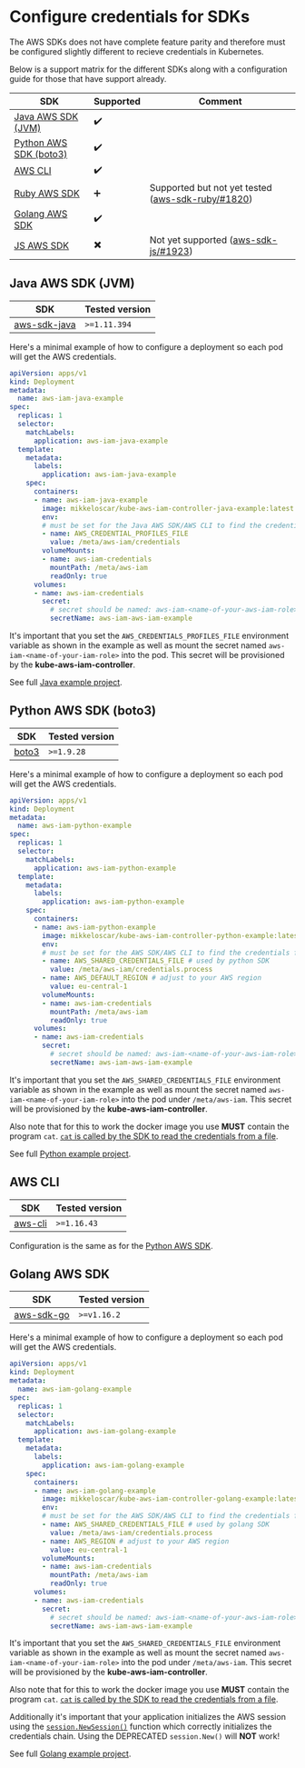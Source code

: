 # Configure credentials for SDKs

The AWS SDKs does not have complete feature parity and therefore must be
configured slightly different to recieve credentials in Kubernetes.

Below is a support matrix for the different SDKs along with a configuration
guide for those that have support already.

| SDK | Supported | Comment |
| --- | --------- | ------- |
| [Java AWS SDK (JVM)](#java-aws-sdk-jvm) | :heavy_check_mark: | |
| [Python AWS SDK (boto3)](#python-aws-sdk-boto3) | :heavy_check_mark: | |
| [AWS CLI](#aws-cli) | :heavy_check_mark: | |
| [Ruby AWS SDK](#) | :heavy_plus_sign: | Supported but not yet tested ([aws-sdk-ruby/#1820](https://github.com/aws/aws-sdk-ruby/pull/1820)) |
| [Golang AWS SDK](#golang-aws-sdk) | :heavy_check_mark: | |
| [JS AWS SDK](#) | :heavy_multiplication_x: | Not yet supported ([aws-sdk-js/#1923](https://github.com/aws/aws-sdk-js/pull/1923)) |

## Java AWS SDK (JVM)

| SDK | Tested version |
|-----| -------------- |
| [aws-sdk-java](https://github.com/aws/aws-sdk-java) | `>=1.11.394` |

Here's a minimal example of how to configure a deployment so each pod will get
the AWS credentials.

```yaml
apiVersion: apps/v1
kind: Deployment
metadata:
  name: aws-iam-java-example
spec:
  replicas: 1
  selector:
    matchLabels:
      application: aws-iam-java-example
  template:
    metadata:
      labels:
        application: aws-iam-java-example
    spec:
      containers:
      - name: aws-iam-java-example
        image: mikkeloscar/kube-aws-iam-controller-java-example:latest
        env:
        # must be set for the Java AWS SDK/AWS CLI to find the credentials file.
        - name: AWS_CREDENTIAL_PROFILES_FILE
          value: /meta/aws-iam/credentials
        volumeMounts:
        - name: aws-iam-credentials
          mountPath: /meta/aws-iam
          readOnly: true
      volumes:
      - name: aws-iam-credentials
        secret:
          # secret should be named: aws-iam-<name-of-your-aws-iam-role>
          secretName: aws-iam-aws-iam-example
```

It's important that you set the `AWS_CREDENTIALS_PROFILES_FILE` environment
variable as shown in the example as well as mount the secret named
`aws-iam-<name-of-your-iam-role>` into the pod. This secret will be provisioned
by the **kube-aws-iam-controller**.

See full [Java example project](https://github.com/mikkeloscar/kube-aws-iam-controller-java-example).

## Python AWS SDK (boto3)

| SDK | Tested version |
|-----| -------------- |
| [boto3](https://github.com/boto/boto3) | `>=1.9.28` |

Here's a minimal example of how to configure a deployment so each pod will get
the AWS credentials.

```yaml
apiVersion: apps/v1
kind: Deployment
metadata:
  name: aws-iam-python-example
spec:
  replicas: 1
  selector:
    matchLabels:
      application: aws-iam-python-example
  template:
    metadata:
      labels:
        application: aws-iam-python-example
    spec:
      containers:
      - name: aws-iam-python-example
        image: mikkeloscar/kube-aws-iam-controller-python-example:latest
        env:
        # must be set for the AWS SDK/AWS CLI to find the credentials file.
        - name: AWS_SHARED_CREDENTIALS_FILE # used by python SDK
          value: /meta/aws-iam/credentials.process
        - name: AWS_DEFAULT_REGION # adjust to your AWS region
          value: eu-central-1
        volumeMounts:
        - name: aws-iam-credentials
          mountPath: /meta/aws-iam
          readOnly: true
      volumes:
      - name: aws-iam-credentials
        secret:
          # secret should be named: aws-iam-<name-of-your-aws-iam-role>
          secretName: aws-iam-aws-iam-example
```

It's important that you set the `AWS_SHARED_CREDENTIALS_FILE` environment
variable as shown in the example as well as mount the secret named
`aws-iam-<name-of-your-iam-role>` into the pod under `/meta/aws-iam`. This
secret will be provisioned by the **kube-aws-iam-controller**.

Also note that for this to work the docker image you use **MUST** contain the
program `cat`. [`cat` is called by the SDK to read the credentials from a
file](https://docs.aws.amazon.com/cli/latest/topic/config-vars.html#sourcing-credentials-from-external-processes).

See full [Python example project](https://github.com/mikkeloscar/kube-aws-iam-controller-python-example).

## AWS CLI

| SDK | Tested version |
|-----| -------------- |
| [aws-cli](https://github.com/aws/aws-cli) | `>=1.16.43` |

Configuration is the same as for the [Python AWS SDK](#python-aws-sdk-boto3).

## Golang AWS SDK

| SDK | Tested version |
|-----| -------------- |
| [aws-sdk-go](https://github.com/aws/aws-sdk-go) | `>=v1.16.2` |

Here's a minimal example of how to configure a deployment so each pod will get
the AWS credentials.

```yaml
apiVersion: apps/v1
kind: Deployment
metadata:
  name: aws-iam-golang-example
spec:
  replicas: 1
  selector:
    matchLabels:
      application: aws-iam-golang-example
  template:
    metadata:
      labels:
        application: aws-iam-golang-example
    spec:
      containers:
      - name: aws-iam-golang-example
        image: mikkeloscar/kube-aws-iam-controller-golang-example:latest
        env:
        # must be set for the AWS SDK/AWS CLI to find the credentials file.
        - name: AWS_SHARED_CREDENTIALS_FILE # used by golang SDK
          value: /meta/aws-iam/credentials.process
        - name: AWS_REGION # adjust to your AWS region
          value: eu-central-1
        volumeMounts:
        - name: aws-iam-credentials
          mountPath: /meta/aws-iam
          readOnly: true
      volumes:
      - name: aws-iam-credentials
        secret:
          # secret should be named: aws-iam-<name-of-your-aws-iam-role>
          secretName: aws-iam-aws-iam-example
```

It's important that you set the `AWS_SHARED_CREDENTIALS_FILE` environment
variable as shown in the example as well as mount the secret named
`aws-iam-<name-of-your-iam-role>` into the pod under `/meta/aws-iam`. This
secret will be provisioned by the **kube-aws-iam-controller**.

Also note that for this to work the docker image you use **MUST** contain the
program `cat`. [`cat` is called by the SDK to read the credentials from a
file](https://docs.aws.amazon.com/cli/latest/topic/config-vars.html#sourcing-credentials-from-external-processes).

Additionally it's important that your application initializes the AWS session
using the
[`session.NewSession()`](https://docs.aws.amazon.com/sdk-for-go/api/aws/session/#NewSession)
function which correctly initializes the credentials chain. Using the
DEPRECATED `session.New()` will **NOT** work!

See full [Golang example project](https://github.com/mikkeloscar/kube-aws-iam-controller-golang-example).
